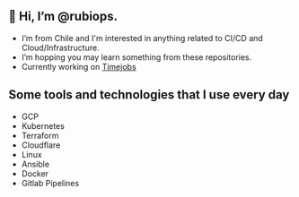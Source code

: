 ## 👋 Hi, I’m @rubiops.

- I’m from Chile and I'm interested in anything related to CI/CD and Cloud/Infrastructure.
- I’m hopping you may learn something from these repositories.
- Currently working on [Timejobs](https://www.timejobs.work)

## Some tools and technologies that I use every day

- GCP
- Kubernetes
- Terraform
- Cloudflare
- Linux
- Ansible
- Docker
- Gitlab Pipelines


<!---
rubiops/rubiops is a ✨ special ✨ repository because its `README.md` (this file) appears on your GitHub profile.
You can click the Preview link to take a look at your changes.
--->
